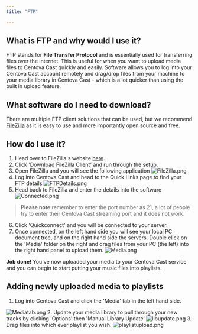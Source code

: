 ```yaml
---
title: "FTP"

---
```


## What is FTP and why would I use it?

FTP stands for **File Transfer Protocol** and is essentially used for transferring files over the internet. This is useful for when you want to upload media files to Centova Cast quickly and easily. Software allows you to log into your Centova Cast account remotely and drag/drop files from your machine to your media library in Centova Cast - which is a lot quicker than using the built in upload feature.

## What software do I need to download?

There are multiple FTP client solutions that can be used, but we recommend [FileZilla](https://filezilla-project.org/) as it is easy to use and more importantly open source and free.

## How do I use it?

1. Head over to FileZilla's website [here](https://filezilla-project.org/).
2. Click 'Download FileZilla Client' and run through the setup.
3. Open FileZilla and you will see the following application
![FileZilla.png](https://i.imgur.com/nUbPQDD.png) 
4. Log into Centova Cast and head to the Quick Links page to find your FTP details
![FTPDetails.png](https://i.imgur.com/oA9u16b.png)
5. Head back to FileZilla and enter the details into the software
![Connected.png](https://i.imgur.com/tz2Dty6.png)
> **Please note**
> remember to enter the port number as 21, a lot of people try to enter their Centova Cast streaming port and it does not work.
6. Click 'Quickconnect' and you will be connected to your server.
7. Once connected, on the left hand side you will see your local PC document tree, and on the right hand side the servers. Double click on the 'Media' folder on the right and drag files from your PC (the left) into the right hand panel to upload them.
![Media.png](https://i.imgur.com/fSkh31J.png)

**Job done!** You've now uploaded your media to your Centova Cast service and you can begin to start putting your music files into playlists. 

## Adding newly uploaded media to playlists

1. Log into Centova Cast and click the 'Media' tab in the left hand side.

![Mediatab.png](https://i.imgur.com/DmfboLu.png)
2. Update your media library to pull through your new tracks by clicking 'Options' then 'Manual Library Update'
![libupdate.png](https://i.imgur.com/rRHuS76.png)
3. Drag files into which ever playlist you wish.
![playlistupload.png](https://i.imgur.com/BbPcGRe.png)
